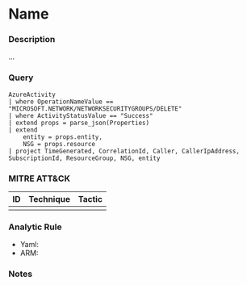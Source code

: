 # Name

### Description
...

### Query
```kql
AzureActivity
| where OperationNameValue == "MICROSOFT.NETWORK/NETWORKSECURITYGROUPS/DELETE"
| where ActivityStatusValue == "Success"
| extend props = parse_json(Properties)
| extend
    entity = props.entity,
    NSG = props.resource
| project TimeGenerated, CorrelationId, Caller, CallerIpAddress, SubscriptionId, ResourceGroup, NSG, entity
```

### MITRE ATT&CK
| ID | Technique | Tactic |
|----|-----------|--------|
|    |           |        |

### Analytic Rule
- Yaml: []()
- ARM: []()

### Notes